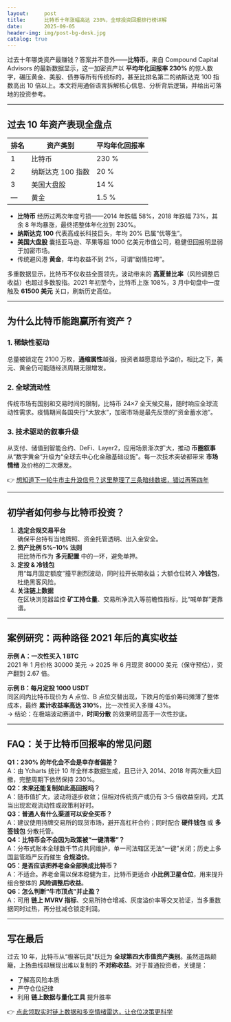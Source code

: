 ```yaml
---
layout:     post
title:      比特币十年涨幅高达 230%，全球投资回报排行榜详解
date:       2025-09-05
header-img: img/post-bg-desk.jpg
catalog: true
---
```


过去十年哪类资产最赚钱？答案并不意外——**比特币**。来自 Compound Capital Advisors 的最新数据显示，这一加密资产以 **平均年化回报率 230%** 的惊人数字，碾压黄金、美股、债券等所有传统标的，甚至比排名第二的纳斯达克 100 指数高出 10 倍以上。本文将用通俗语言拆解核心信息、分析背后逻辑，并给出可落地的投资参考。

---

## 过去 10 年资产表现全盘点

| 排名 | 资产类别         | 平均年化回报率 |
|------|------------------|----------------|
| 1    | 比特币           | 230 %          |
| 2    | 纳斯达克 100 指数 | 20 %           |
| 3    | 美国大盘股        | 14 %           |
| —    | 黄金              | 1.5 %          |

- **比特币** 经历过两次年度亏损——2014 年跌幅 58%，2018 年跌幅 73%，其余 8 年均暴涨，最终把整体年化拉到 230%。  
- **纳斯达克 100** 代表高成长科技巨头，年均 20% 已属“优等生”。  
- **美国大盘股** 囊括亚马逊、苹果等超 1000 亿美元市值公司，稳健但回报明显弱于加密市场。  
- 传统避风港 **黄金**，年均收益不到 2%，可谓“剧情拉垮”。

多重数据显示，比特币不仅收益全面领先，波动带来的 **高夏普比率**（风险调整后收益）也超过多数股指。2021 年初至今，比特币上涨 108%，3 月中旬盘中一度触及 **61500 美元** 关口，刷新历史高位。

---

## 为什么比特币能跑赢所有资产？

### 1. 稀缺性驱动
总量被锁定在 2100 万枚，**通缩属性**越强，投资者越愿意给予溢价。相比之下，美元、黄金仍可能随经济周期无限增发。

### 2. 全球流动性
传统市场有国别和交易时间的限制，比特币 24×7 全天候交易，随时响应全球流动性需求。疫情期间各国央行“大放水”，加密市场是最先反馈的“资金蓄水池”。

### 3. 技术驱动的叙事升级
从支付、储值到智能合约、DeFi、Layer2，应用场景渐次扩大，推动 **币圈叙事** 从“数字黄金”升级为“全球去中心化金融基础设施”。每一次技术突破都带来 **市场情绪** 及价格的二次爆发。

👉 [想知道下一轮牛市主升浪信号？这里整理了三条暗线数据，错过再等四年](https://okxdog.com/)

---

## 初学者如何参与比特币投资？

1. **选定合规交易平台**  
   确保平台持有当地牌照、资金托管透明、出入金安全。  
2. **资产比例 5%–10% 法则**  
   把比特币作为 **多元配置** 中的一环，避免单押。  
3. **定投 & 冷钱包**  
   用“每月固定额度”撞平剧烈波动，同时拉开长期收益；大额仓位转入 **冷钱包**，杜绝黑客风险。  
4. **关注链上数据**  
   在区块浏览器监控 **矿工持仓量**、交易所净流入等前瞻性指标，比“喊单群”更靠谱。

---

## 案例研究：两种路径 2021 年后的真实收益

**示例 A：一次性买入 1 BTC**  
2021 年 1 月价格 30000 美元 → 2025 年 6 月现货 80000 美元（保守预估），资产翻到 2.67 倍。

**示例 B：每月定投 1000 USDT**  
同区间内比特币现价为 A 点位、B 点位交替出现，下跌月的低价筹码摊薄了整体成本，最终 **累计收益率高达 310%**，比一次性买入多赚 43%。  
→ 结论：在极端波动赛道中，**时间分散** 的效果明显高于一次性抄底。

---

## FAQ：关于比特币回报率的常见问题

**Q1：230% 的年化会不会是幸存者偏差？**  
A：由 Ycharts 统计 10 年全样本数据生成，且已计入 2014、2018 年两次重大回撤，完整周期下依然保持 230%。  
**Q2：未来还能复制如此高回报吗？**  
A：随市值扩大，波动将逐步收敛；但相对传统资产或仍有 3–5 倍收益空间，尤其当出现宏观流动性或政策利好时。  
**Q3：普通人有什么渠道可以安全买币？**  
A：建议使用持牌交易所的现货市场，避开高杠杆合约；同时配合 **硬件钱包** 或 **多签钱包** 分散托管。  
**Q4：比特币会不会因为政策被“一键清零”？**  
A：分布式账本全球数千节点共同维护，单一司法辖区无法“一键”关闭；历史上多国监管趋严反而催生 **合规溢价**。  
**Q5：是否应该把养老金全部换成比特币？**  
A：不适合。养老金需以保本稳健为主，比特币更适合 **小比例卫星仓位**，用来提升组合整体的 **风险调整后收益**。  
**Q6：怎么判断“牛市顶点”并止盈？**  
A：可用 **链上 MVRV 指标**、交易所持仓增减、灰度溢价率等交叉验证，当多重数据同时过热，再分批减仓锁定利润。

---

## 写在最后

过去 10 年，比特币从“极客玩具”跃迁为 **全球第四大市值资产类别**。虽然道路颠簸，上扬曲线却展现出难以复制的 **不对称收益**。对于普通投资者，关键是：

- 了解高风险本质  
- 严守仓位纪律  
- 利用 **链上数据与量化工具** 提升胜率

👉 [点此领取实时链上数据和多空情绪雷达，让仓位决策更科学](https://okxdog.com/)